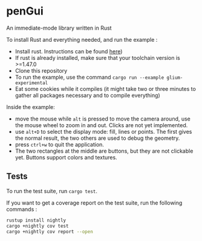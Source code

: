 # penGui

An immediate-mode library written in Rust

To install Rust and everything needed, and run the example :

- Install rust. Instructions can be found [here](https://www.rust-lang.org/tools/install))
- If rust is already installed, make sure that your toolchain version is >=1.47.0
- Clone this repository
- To run the example, use the command `cargo run --example glium-experimental`
- Eat some cookies while it compiles (it might take two or three minutes to gather all packages necessary and to compile everything)


Inside the example:
- move the mouse while `alt` is pressed to move the camera around, use the mouse wheel to zoom in and out. Clicks are not yet implemented.
- use `alt+D` to select the display mode: fill, lines or points. The first gives the normal result, the two others are used to debug the geometry.
- press `ctrl+w` to quit the application.
- The two rectangles at the middle are buttons, but they are not clickable yet. Buttons support colors and textures.

## Tests

To run the test suite, run `cargo test`.

If you want to get a coverage report on the test suite, run the following commands :

```sh
rustup install nightly
cargo +nightly cov test
cargo +nightly cov report --open
```
